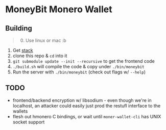 # MoneyBit Monero Wallet

## Building

> 0. Use linux or mac :b

1. Get [stack](http://www.haskellstack.org/)
2. clone this repo & `cd` into it
3. `git submodule update --init --recursive` to get the frontend code
4. `./build.sh` will compile the code & copy under `./bin/moneybit`
5. Run the server with `./bin/moneybit` (check out flags w/ `--help`)


## TODO

- frontend/backend encryption w/ libsodium - even though we're in localhost,
  an attacker could easily just prod the restufl interface to the wallets
- flesh out hmonero C bindings, or wait until `moner-wallet-cli` has UNIX socket
  support
